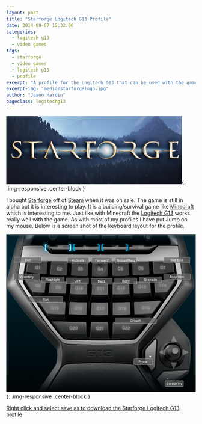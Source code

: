 ```yaml
---
layout: post
title: "Starforge Logitech G13 Profile"
date: 2014-09-07 15:32:00
categories:
  - logitech g13
  - video games
tags:
  - starforge
  - video games
  - logitech g13
  - profile
excerpt: "A profile for the Logitech G13 that can be used with the game Starforge"
excerpt-img: "media/starforgelogo.jpg"
author: "Jason Hardin"
pageclass: logitechg13
---
```


![Starforge](/media/starforgelogo.jpg){: .img-responsive .center-block }

I bought [Starforge](http://www.starforge.com/#) off of [Steam](http://store.steampowered.com/) when it was on sale. The game is still in alpha but it is interesting to play. It is a building/survival game like [Minecraft](https://minecraft.net/) which is interesting to me. Just like with Minecraft the [Logitech G13](http://gaming.logitech.com/en-us/product/g13-advanced-gameboard) works really well with the game. As with most of my profiles I have put Jump on my mouse. Below is a screen shot of the keyboard layout for the profile.

![starforge logitech g13 keyboard profile](/media/profiles/starforge_keyboard_profile.png){: .img-responsive .center-block }

[Right click and select save as to download the Starforge Logitech G13 profile](/media/profiles/starforge.xml)